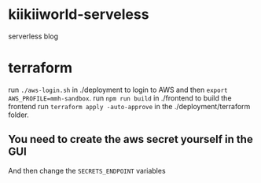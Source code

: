 # kiikiiworld-serveless

serverless blog

# terraform

run `./aws-login.sh` in ./deployment to login to AWS and then `export AWS_PROFILE=mmh-sandbox`.
run `npm run build` in ./frontend to build the frontend
run `terraform apply -auto-approve` in the ./deployment/terraform folder.

## You need to create the aws secret yourself in the GUI

And then change the `SECRETS_ENDPOINT` variables
